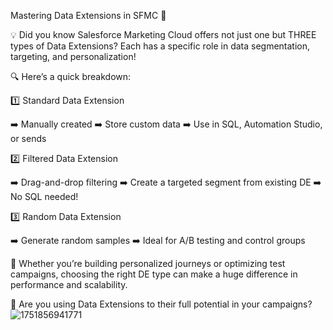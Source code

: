 Mastering Data Extensions in SFMC 🚀

💡 Did you know Salesforce Marketing Cloud offers not just one but THREE types of Data Extensions?
Each has a specific role in data segmentation, targeting, and personalization!

🔍 Here’s a quick breakdown:

1️⃣ Standard Data Extension

➡️ Manually created
➡️ Store custom data
➡️ Use in SQL, Automation Studio, or sends

2️⃣ Filtered Data Extension

➡️ Drag-and-drop filtering
➡️ Create a targeted segment from existing DE
➡️ No SQL needed!

3️⃣ Random Data Extension

➡️ Generate random samples
➡️ Ideal for A/B testing and control groups

🎯 Whether you’re building personalized journeys or optimizing test campaigns, choosing the right DE type can make a huge difference in performance and scalability.

💬 Are you using Data Extensions to their full potential in your campaigns?
![1751856941771](https://github.com/user-attachments/assets/4f305eab-387e-46ce-870c-1ab3a826e0ca)
